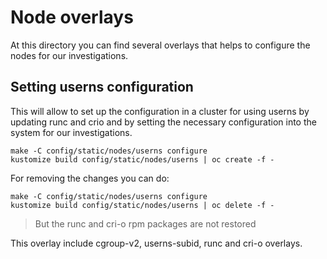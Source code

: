 # Node overlays

At this directory you can find several overlays that helps to configure
the nodes for our investigations.

## Setting userns configuration

This will allow to set up the configuration in a cluster for using
userns by updating runc and crio and by setting the necessary
configuration into the system for our investigations.

```shell
make -C config/static/nodes/userns configure
kustomize build config/static/nodes/userns | oc create -f -
```

For removing the changes you can do:

```shell
make -C config/static/nodes/userns configure
kustomize build config/static/nodes/userns | oc delete -f -
```

> But the runc and cri-o rpm packages are not restored

This overlay include cgroup-v2, userns-subid, runc and cri-o overlays.
